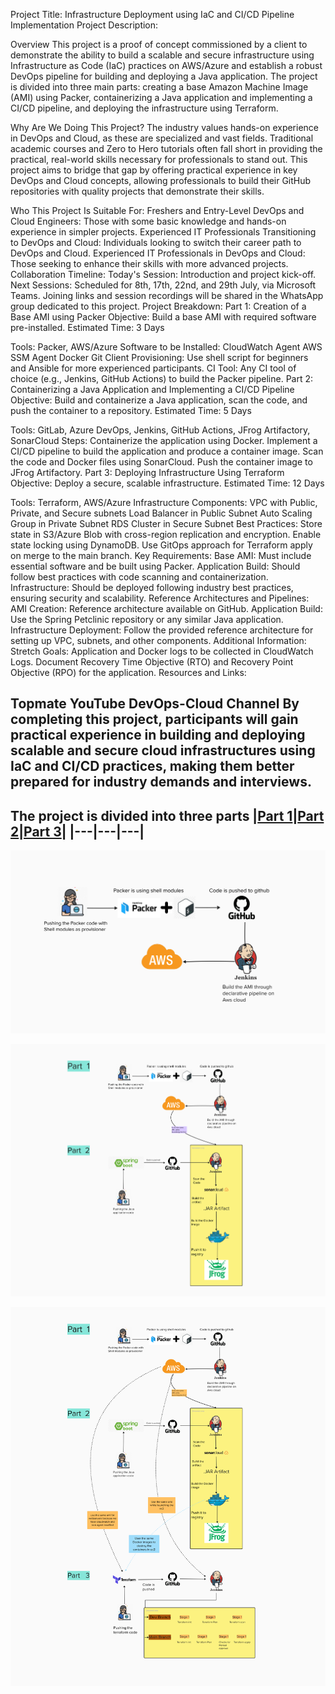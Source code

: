 Project Title: Infrastructure Deployment using IaC and CI/CD Pipeline Implementation
Project Description:

Overview
This project is a proof of concept commissioned by a client to demonstrate the ability to build a scalable and secure infrastructure using Infrastructure as Code (IaC) practices on AWS/Azure and establish a robust DevOps pipeline for building and deploying a Java application. The project is divided into three main parts: creating a base Amazon Machine Image (AMI) using Packer, containerizing a Java application and implementing a CI/CD pipeline, and deploying the infrastructure using Terraform.

Why Are We Doing This Project?
The industry values hands-on experience in DevOps and Cloud, as these are specialized and vast fields. Traditional academic courses and Zero to Hero tutorials often fall short in providing the practical, real-world skills necessary for professionals to stand out. This project aims to bridge that gap by offering practical experience in key DevOps and Cloud concepts, allowing professionals to build their GitHub repositories with quality projects that demonstrate their skills.

Who This Project Is Suitable For:
Freshers and Entry-Level DevOps and Cloud Engineers: Those with some basic knowledge and hands-on experience in simpler projects.
Experienced IT Professionals Transitioning to DevOps and Cloud: Individuals looking to switch their career path to DevOps and Cloud.
Experienced IT Professionals in DevOps and Cloud: Those seeking to enhance their skills with more advanced projects.
Collaboration Timeline:
Today's Session: Introduction and project kick-off.
Next Sessions: Scheduled for 8th, 17th, 22nd, and 29th July, via Microsoft Teams. Joining links and session recordings will be shared in the WhatsApp group dedicated to this project.
Project Breakdown:
Part 1: Creation of a Base AMI using Packer
Objective: Build a base AMI with required software pre-installed.
Estimated Time: 3 Days

Tools: Packer, AWS/Azure
Software to be Installed:
CloudWatch Agent
AWS SSM Agent
Docker
Git Client
Provisioning: Use shell script for beginners and Ansible for more experienced participants.
CI Tool: Any CI tool of choice (e.g., Jenkins, GitHub Actions) to build the Packer pipeline.
Part 2: Containerizing a Java Application and Implementing a CI/CD Pipeline
Objective: Build and containerize a Java application, scan the code, and push the container to a repository.
Estimated Time: 5 Days

Tools: GitLab, Azure DevOps, Jenkins, GitHub Actions, JFrog Artifactory, SonarCloud
Steps:
Containerize the application using Docker.
Implement a CI/CD pipeline to build the application and produce a container image.
Scan the code and Docker files using SonarCloud.
Push the container image to JFrog Artifactory.
Part 3: Deploying Infrastructure Using Terraform
Objective: Deploy a secure, scalable infrastructure.
Estimated Time: 12 Days

Tools: Terraform, AWS/Azure
Infrastructure Components:
VPC with Public, Private, and Secure subnets
Load Balancer in Public Subnet
Auto Scaling Group in Private Subnet
RDS Cluster in Secure Subnet
Best Practices:
Store state in S3/Azure Blob with cross-region replication and encryption.
Enable state locking using DynamoDB.
Use GitOps approach for Terraform apply on merge to the main branch.
Key Requirements:
Base AMI: Must include essential software and be built using Packer.
Application Build: Should follow best practices with code scanning and containerization.
Infrastructure: Should be deployed following industry best practices, ensuring security and scalability.
Reference Architectures and Pipelines:
AMI Creation: Reference architecture available on GitHub.
Application Build: Use the Spring Petclinic repository or any similar Java application.
Infrastructure Deployment: Follow the provided reference architecture for setting up VPC, subnets, and other components.
Additional Information:
Stretch Goals:
Application and Docker logs to be collected in CloudWatch Logs.
Document Recovery Time Objective (RTO) and Recovery Point Objective (RPO) for the application.
Resources and Links:

Topmate
YouTube DevOps-Cloud Channel
By completing this project, participants will gain practical experience in building and deploying scalable and secure cloud infrastructures using IaC and CI/CD practices, making them better prepared for industry demands and interviews.
---
The project is divided into three parts
|[Part 1](https://github.com/AnirudhBadoni/Packer.git)|[Part 2](https://github.com/AnirudhBadoni/Petclinic.git)|[Part 3](https://github.com/AnirudhBadoni/AwsInfra.git)|
|---|---|---|
---
<p align="center">
  <img src="./one.png">
</p>
<p align="center">
  <img src="./two.png">
</p>
<p align="center">
  <img src="./Three.png">
</p>
